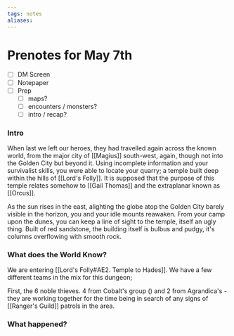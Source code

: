 ```yaml
---
tags: notes
aliases:
---
```


# Prenotes for May 7th
- [ ] DM Screen
- [ ] Notepaper
- [ ] Prep
	- [ ] maps?
	- [ ] encounters / monsters?
	- [ ] intro / recap?

### Intro

When last we left our heroes, they had travelled again across the known world, from the major city of [[Magius]] south-west, again, though not into the Golden City but beyond it. Using incomplete information and your survivalist skills, you were able to locate your quarry; a temple built deep within the hills of [[Lord's Folly]]. It is supposed that the purpose of this temple relates somehow to [[Gail Thomas]] and the extraplanar known as [[Orcus]]. 

As the sun rises in the east, alighting the globe atop the Golden City barely visible in the horizon, you and your idle mounts reawaken. From your camp upon the dunes, you can keep a line of sight to the temple, itself an ugly thing. Built of red sandstone, the building itself is bulbus and pudgy, it's columns overflowing with smooth rock.

### What does the World Know?

We are entering [[Lord's Folly#AE2. Temple to Hades]]. We have a few different teams in the mix for this dungeon; 

First, the 6 noble thieves. 4 from Cobalt's group () and 2 from Agrandica's - they are working together for the time being in search of any signs of [[Ranger's Guild]] patrols in the area.

### What happened?